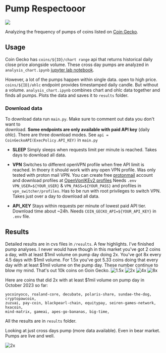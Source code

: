 # Pump Respectooor
<img src="pump_respectoor_v2.png"/>

Analyzing the frequency of pumps of coins listed on [Coin Gecko](https://www.coingecko.com/).

## Usage 
Coin Gecko has `coins/${ID}/chart range` api that returns historical daily close
price alongside volume. These cross day pumps are analyzed in 
`analysis_chart.ipynb` [jupyter lab notebook](https://jupyter.org/install).

However, a lot of the pumps happen within single data. open to high price. 
`coins/${ID}/ohlc` endpoint provides timestamped daily candle. But without a 
volume. `analysis_chart.ipynb` combines chart and ohlc data together and 
finds all pumps. Plots the data and saves it to `results` folder.

### Download data

To download data run `main.py`. Make sure to comment out data you don't want to    
download. __Some endpoints are only available with paid API key__ (daily ohlc).
There are three download modes. See `api = CoinGeckoAPI(ExecPolicy.API_KEY)` in 
`main.py`
- __SLEEP__ Simply sleeps when requests limit per minute is reached. Takes days 
  to download all data. 

- __VPN__ Switches to different openVPN profile when free API limit is reached. 
  In thoery it should work with any open VPN profile. Was only tested  with 
  proton mail VPN. You can create free [protonmail](proton.me) account and 
  download profiles at [OpenVpnIKEv2 profiles](https://account.proton.me/u/0/vpn/OpenVpnIKEv2) Needs `.env` 
  `VPN_USER=${YOUR_USER}` & `VPN_PASS=${YOUR_PASS}` and profiles in 
  `vpn_switcher/profiles`. Has to be run with root privileges to switch VPN. 
  Takes just over a day to download all data.

- __API_KEY__ Stays within requests per minute of lowest paid API tier. Download 
  time about ~24h. Needs `COIN_GECKO_API=${YOUR_API_KEY}` in `.env` file.

  
## Results

Detailed results are in cvs files in `/results`. A few highlights.
I've finished pump analyses. I never would have though in this market you've got
2 coins a day, with at least $1mil volume on pump day doing 2x. You've got 8x 
every 4.5 days with $1mil volume. For 1.5x you've got 5.33 coins doing that 
every day with at least $1mil volume on the pump day. These number continue to 
blow my mind. That's out 10k coins on Goin Gecko.
![1.5x](results/1.5x.png)
![2x](results/2x.png)
![4x](results/4x.png)
![8x](results/8x.png)

Here are coins that did 2x with at least $1mil volume on pump day in October 
2023 so far:
```
yocoinyoco, roaland-core, decubate, polaris-share, sundae-the-dog, cryptopawcoin,
zuzuai, pay-coin, blackpearl-chain, equitypay, seiren-games-network, hxacoin, 
mind-matrix, gameai, apes-go-bananas, big-time,  
```

All the results are in `results` folder.

Looking at just cross days pump (more data available). Even in bear market.
Pumps are live and well.

![2x](results/chart_2x.png)


